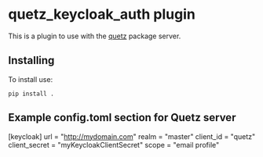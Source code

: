 # quetz_keycloak_auth plugin

This is a plugin to use with the [quetz](https://github.com/mamba-org/quetz) package server.


## Installing

To install use:

```
pip install .
```

## Example config.toml section for Quetz server

[keycloak]
url = "http://mydomain.com"
realm = "master"
client_id = "quetz"
client_secret = "myKeycloakClientSecret"
scope = "email profile"
